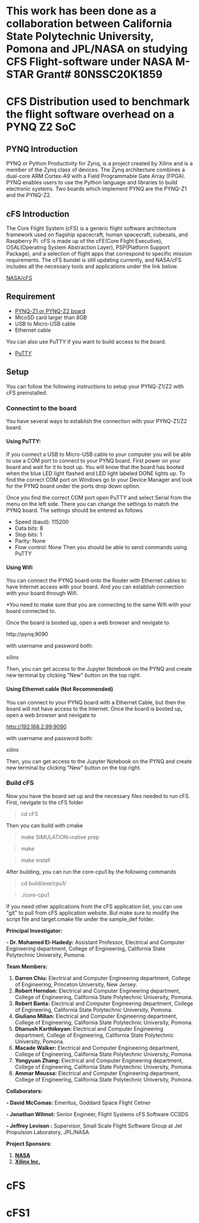 
# This work has been done as a collaboration between California State Polytechnic University, Pomona and JPL/NASA on studying CFS Flight-software under NASA M-STAR Grant# 80NSSC20K1859 

# CFS Distribution used to benchmark the flight software overhead on a PYNQ Z2 SoC

## PYNQ Introduction
PYNQ or Python Productivity for Zynq, is a project created by Xilinx and is a member of the Zynq class of devices. The Zynq architecture combines a dual-core ARM Cortex-A9 with a Field Programmable Gate Array (FPGA). PYNQ enables users to use the Python language and libraries to build electronic systems. Two boards which implement PYNQ are the PYNQ-Z1 and the PYNQ-Z2.

## cFS Introduction
The Core Flight System (cFS) is a generic flight software architecture framework used on flagship spacecraft, human spacecraft, cubesats, and Raspberry Pi. cFS is made up of the cFE(Core Flight Executive), OSAL(Operating System Abstraction Layer), PSP(Platform Support Package), and a selection of flight apps that correspond to specific mission requirements. The cFS bundel is still updating currently, and NASA/cFS includes all the necessary tools and applications under the link below.

[NASA/cFS](https://github.com/nasa/cFS)

## Requirement
- [PYNQ-Z1 or PYNQ-Z2 board](http://www.pynq.io/board.html)
- MicoSD card larger than 8GB
- USB to Micro-USB cable
- Ethernet cable

You can also use PuTTY if you want to build access to the board.
- [PuTTY](https://www.chiark.greenend.org.uk/~sgtatham/putty/latest.html)

## Setup
You can follow the following instructions to setup your PYNQ-Z1/Z2 with cFS preinstalled.



### Connectint to the board
You have several ways to establish the connection with your PYNQ-Z1/Z2 board.

#### Using PuTTY:
If you connect a USB to Micro-USB cable to your computer you will be able to use a COM port to connect to your PYNQ board. First power on your board and wait for it to boot up. You will know that the board has booted when the blue LED light flashed and LED light labeled DONE lights up. To find the correct COM port on Windows go to your Device Manager and look for the PYNQ board under the ports drop down option.

Once you find the correct COM port open PuTTY and select Serial from the menu on the left side. There you can change the settings to match the PYNQ board. The settings should be entered as follows
- Speed (baud): 115200
- Data bits: 8
- Stop bits: 1
- Parity: None
- Flow control: None
Then you should be able to send commands using PuTTY

#### Using Wifi
You can connect the PYNQ board onto the Router with Ethernet cables to have Internet access with your board. And you can establish connection with your board through Wifi. 

*You need to make sure that you are connecting to the same Wifi with your board connected to.

Once the board is booted up, open a web browser and nevigate to 

http://pynq:9090 

with username and password both:

xilinx

Then, you can get access to the Jupyter Notebook on the PYNQ and create new terminal by clicking "New" button on the top right.

#### Using Ethernet cable (Not Recommended)
You can connect to your PYNQ board with a Ethernet Cable, but then the board will not have access to the Internet.
Once the board is booted up, open a web browser and nevigate to 

http://192.168.2.99:9090

with username and password both:

xilinx

Then, you can get access to the Jupyter Notebook on the PYNQ and create new terminal by clicking "New" button on the top right.

### Build cFS
Now you have the board set up and the necessary files needed to run cFS. 
First, nevigate to the cFS folder
> cd cFS

Then you can build with cmake

> make SIMULATION=native prep

> make

> make install

After building, you can run the core-cpu1 by the following commands

> cd build/exe/cpu1/

> ./core-cpu1



If you need other applications from the cFS application list, you can use "git" to pull from cFS application website.
But make sure to modify the script file and target.cmake file under the sample_def folder.





**Principal Investigator:**

**- Dr. Mohamed El-Hadedy:** Assistant Professor, Electrical and Computer Engineering department, College of Engineering, California State Polytechnic University, Pomona.


**Team Members:**

1.  **Darren Chiu:**  Electrical and Computer Engineering department, College of Engineering, Princeton University, New Jersey. 
2. **Robert Herndon:** Electrical and Computer Engineering department, College of Engineering, California State Polytechnic University, Pomona. 
3. **Robert Banta:** Electrical and Computer Engineering department, College of Engineering, California State Polytechnic University, Pomona.  
4. **Giuliano Millan:** Electrical and Computer Engineering department, College of Engineering, California State Polytechnic University, Pomona.  
5. **Dhanush Karthikeyan:** Electrical and Computer Engineering department, College of Engineering, California State Polytechnic University, Pomona.  
6. **Macade Walker:** Electrical and Computer Engineering department, College of Engineering, California State Polytechnic University, Pomona. 
7. **Yongyuan Zhang:**  Electrical and Computer Engineering department, College of Engineering, California State Polytechnic University, Pomona. 
8. **Ammar Moussa:**  Electrical and Computer Engineering department, College of Engineering, California State Polytechnic University, Pomona. 


**Collaborators:**

**- David McComas:**   Emeritus, Goddard Space Flight Cetner

**- Jonathan Wilmot:** Senior Engineer, Flight Systems cFS Software CCSDS

**- Jeffrey Levison :** Supervisor, Small Scale Flight Software Group at Jet Propulsion Laboratory, JPL/NASA

**Project Sponsors:**
1. **[NASA](https://www.nasa.gov/)**
2. **[Xilinx Inc.](https://www.xilinx.com/)**

  
# cFS
# cFS1
